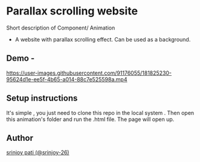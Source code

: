# Parallax scrolling website

Short description of Component/ Animation
-   A website with parallax scrolling effect.
    Can be used as a background.

## Demo -


https://user-images.githubusercontent.com/91176055/181825230-95624d1e-ee5f-4b65-a014-88c7e525598a.mp4




## Setup instructions

It's simple , you just need to clone this repo in the local system .
Then open this animation's folder and run the .html file. The page will open up.

## Author
[srinjoy pati (@srinjoy-26)](https://github.com/srinjoy-26)